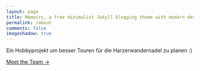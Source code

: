 ```yaml
---
layout: page
title: Memoirs, a free minimalist Jekyll blogging theme with modern design 
permalink: /about
comments: false
imageshadow: true
---
```


Ein Hobbyprojekt um besser Touren für die Harzerwandernadel zu planen :) 

<a href="/authors" class="btn btn-dark"> Meet the Team &rarr;</a>


